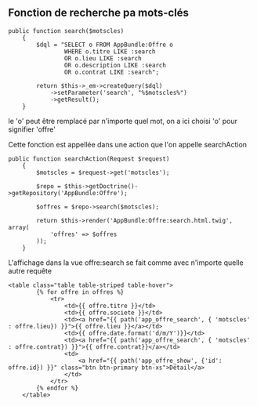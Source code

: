 Fonction de recherche pa mots-clés
---

    public function search($motscles)
        {
            $dql = "SELECT o FROM AppBundle:Offre o 
                    WHERE o.titre LIKE :search 
                    OR o.lieu LIKE :search 
                    OR o.description LIKE :search
                    OR o.contrat LIKE :search";
    
            return $this->_em->createQuery($dql)
                ->setParameter('search', "%$motscles%")
                ->getResult();
        }
le 'o' peut être remplacé par n'importe quel mot, on a ici choisi 'o' pour signifier 'offre'

Cette fonction est appellée dans une action que l'on appelle searchAction

    public function searchAction(Request $request)
        {
            $motscles = $request->get('motscles');
    
            $repo = $this->getDoctrine()->getRepository('AppBundle:Offre');
    
            $offres = $repo->search($motscles);
    
            return $this->render('AppBundle:Offre:search.html.twig', array(
                'offres' => $offres
            ));
        }

L'affichage dans la vue offre:search se fait comme avec n'importe quelle autre requête

    <table class="table table-striped table-hover">
            {% for offre in offres %}
                <tr>
                    <td>{{ offre.titre }}</td>
                    <td>{{ offre.societe }}</td>
                    <td><a href="{{ path('app_offre_search', { 'motscles' : offre.lieu}) }}">{{ offre.lieu }}</a></td>
                    <td>{{ offre.date.format('d/m/Y')}}</td>
                    <td><a href="{{ path('app_offre_search', { 'motscles' : offre.contrat}) }}">{{ offre.contrat}}</a></td>
                    <td>
                        <a href="{{ path('app_offre_show', {'id': offre.id}) }}" class="btn btn-primary btn-xs">Détail</a>
                    </td>
                </tr>
            {% endfor %}
        </table>
        
